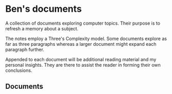 # Ben's documents

A collection of documents exploring computer topics.
Their purpose is to refresh a memory about a subject.

The notes employ a Three's Complexity model. Some documents explore as far as
three paragraphs whereas a larger document might expand each paragraph further.

Appended to each document will be additional reading material and my personal
insights. They are there to assist the reader in forming their own conclusions.

## Documents

